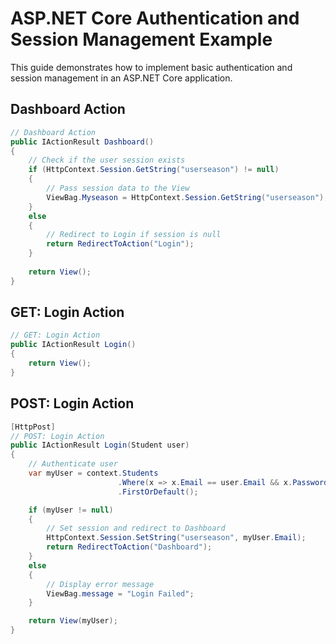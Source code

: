 # ASP.NET Core Authentication and Session Management Example

This guide demonstrates how to implement basic authentication and session management in an ASP.NET Core application.

## Dashboard Action


```csharp
// Dashboard Action
public IActionResult Dashboard()
{
    // Check if the user session exists
    if (HttpContext.Session.GetString("userseason") != null)
    {
        // Pass session data to the View
        ViewBag.Myseason = HttpContext.Session.GetString("userseason");
    }
    else
    {
        // Redirect to Login if session is null
        return RedirectToAction("Login");
    }
    
    return View();
}
```
## GET: Login Action

```csharp
// GET: Login Action
public IActionResult Login()
{
    return View();
}
```
## POST: Login Action

```csharp
[HttpPost]
// POST: Login Action
public IActionResult Login(Student user)
{
    // Authenticate user
    var myUser = context.Students
                        .Where(x => x.Email == user.Email && x.Password == user.Password)
                        .FirstOrDefault();

    if (myUser != null)
    {
        // Set session and redirect to Dashboard
        HttpContext.Session.SetString("userseason", myUser.Email);
        return RedirectToAction("Dashboard");
    }
    else
    {
        // Display error message
        ViewBag.message = "Login Failed";
    }

    return View(myUser);
}
